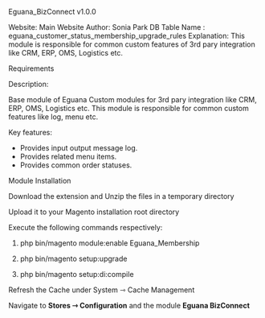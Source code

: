 Eguana_BizConnect v1.0.0

Website: Main Website
Author: Sonia Park
DB Table Name : eguana_customer_status_membership_upgrade_rules
Explanation: This module is responsible for common custom features of 3rd pary integration like CRM, ERP, OMS, Logistics etc.

Requirements



Description:

Base module of Eguana Custom modules for 3rd pary integration like CRM, ERP, OMS, Logistics etc.
This module is responsible for common custom features like log, menu etc.

Key features:

- Provides input output message log.
- Provides related menu items.
- Provides common order statuses.

Module Installation

Download the extension and Unzip the files in a temporary directory

Upload it to your Magento installation root directory

Execute the following commands respectively:

1.  php bin/magento module:enable Eguana_Membership

2.  php bin/magento setup:upgrade

3.  php bin/magento setup:di:compile

Refresh the Cache under System ⇾ Cache Management

Navigate to **Stores ⇾ Configuration** and the module **Eguana BizConnect**

